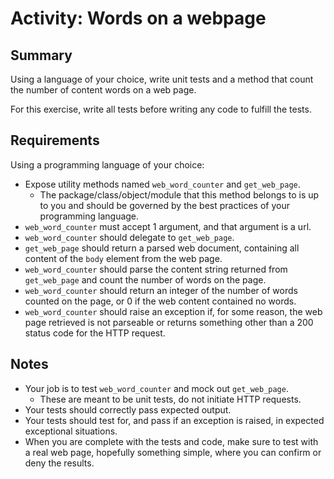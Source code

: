 # Activity: Words on a webpage



## Summary

Using a language of your choice, write unit tests and a method that count the number of content words on a web page.

For this exercise, write all tests before writing any code to fulfill the tests.



## Requirements

Using a programming language of your choice:

* Expose utility methods named `web_word_counter` and `get_web_page`.
    * The package/class/object/module that this method belongs to is up to you and should be governed by the best practices of your programming language.
* `web_word_counter` must accept 1 argument, and that argument is a url.
* `web_word_counter` should delegate to `get_web_page`.
* `get_web_page` should return a parsed web document, containing all content of the `body` element from the web page.
* `web_word_counter` should parse the content string returned from `get_web_page` and count the number of words on the page.
* `web_word_counter` should return an integer of the number of words counted on the page, or 0 if the web content contained no words.
* `web_word_counter` should raise an exception if, for some reason, the web page retrieved is not parseable or returns something other than a 200 status code for the HTTP request.



## Notes

* Your job is to test `web_word_counter` and mock out `get_web_page`.
    * These are meant to be unit tests, do not initiate HTTP requests.
* Your tests should correctly pass expected output.
* Your tests should test for, and pass if an exception is raised, in expected exceptional situations.
* When you are complete with the tests and code, make sure to test with a real web page, hopefully something simple, where you can confirm or deny the results.
